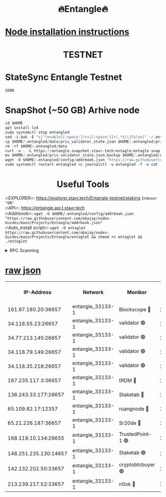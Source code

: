 <h1 align="center"> 🔥Entangle🔥</h1>

[Node installation instructions](https://github.com/obajay/nodes-Guides/tree/main/Projects/Entangle)
=

<h1 align="center"> TESTNET</h1>

# StateSync Entangle Testnet
```python
SOON
```
# SnapShot (~50 GB) Arhive node
```python
cd $HOME
apt install lz4
sudo systemctl stop entangled
sed -i.bak -E "s|^(enable[[:space:]]+=[[:space:]]+).*$|\1false|" ~/.entangled/config/config.toml
cp $HOME/.entangled/data/priv_validator_state.json $HOME/.entangled/priv_validator_state.json.backup
rm -rf $HOME/.entangled/data
curl -o - -L https://entangle.snapshot.stavr.tech/entagle/entagle-snap.tar.lz4 | lz4 -c -d - | tar -x -C $HOME/.entangled --strip-components 2
mv $HOME/.entangled/priv_validator_state.json.backup $HOME/.entangled/data/priv_validator_state.json
wget -O $HOME/.entangled/config/addrbook.json "https://raw.githubusercontent.com/obajay/nodes-Guides/main/Projects/Entangle/addrbook.json"
sudo systemctl restart entangled && journalctl -u entangled -f -o cat
```
 <h1 align="center"> Useful Tools</h1>
 
🔥EXPLORER🔥: https://explorer.stavr.tech/Entangle-testnet/staking        `Indexer "ON"` \
🔥API🔥:      https://entangle.api.t.stavr.tech \
🔥Addrbook🔥: ```wget -O $HOME/.entangled/config/addrbook.json "https://raw.githubusercontent.com/obajay/nodes-Guides/main/Projects/Entangle/addrbook.json"``` \
🔥Auto_install script🔥:  `wget -O entaglet https://raw.githubusercontent.com/obajay/nodes-Guides/main/Projects/Entangle/entaglet && chmod +x entaglet && ./entaglet`


<details>
<summary>RPC Scanning</summary>

<h2 align="center"> We scan nodes in real time every 4 hours. And we provide the final result of RPC endpoints.
We cannot influence the operation of these nodes in any way. </h2>


```python
If Voting Power is higher than 0 --> then the Node is a validator of the network and may be subject to attack and be a potential threat to the chain.
```
```python
We marked such validators with a red symbol
```

</details>

[raw json](https://rpc-check.entangt.stavr.tech/entangt/rpc-entangt-result.json)
=


<table><tr><th>IP-Address</th><th>Network</th><th>Moniker</th><th>Latest Block Height</th><th>Earliest Block Height</th><th>Catching Up</th><th>Tx Index</th><th>Voting Power</th><th>Scan Time</th></tr><tr><td>161.97.180.20:36657</td><td>entangle_33133-1</td><td>Blockscope 🔴</td><td>2807179</td><td>1</td><td>False</td><td>off</td><td>309761262199940</td><td>2024-03-26T02:47:47.923641175UTC</td></tr><tr><td>34.118.55.23:26657</td><td>entangle_33133-1</td><td>validator 🟢</td><td>2807180</td><td>1</td><td>False</td><td>on</td><td>0</td><td>2024-03-26T02:47:50.593330907UTC</td></tr><tr><td>34.77.213.145:26657</td><td>entangle_33133-1</td><td>validator 🟢</td><td>2807180</td><td>1</td><td>False</td><td>on</td><td>0</td><td>2024-03-26T02:47:52.897488631UTC</td></tr><tr><td>34.118.79.149:26657</td><td>entangle_33133-1</td><td>validator 🟢</td><td>2807183</td><td>1</td><td>False</td><td>on</td><td>0</td><td>2024-03-26T02:48:09.909106661UTC</td></tr><tr><td>34.118.35.218:26657</td><td>entangle_33133-1</td><td>validator 🟢</td><td>2807183</td><td>1</td><td>False</td><td>on</td><td>0</td><td>2024-03-26T02:48:12.318446145UTC</td></tr><tr><td>167.235.117.3:36657</td><td>entangle_33133-1</td><td>tRDM 🔴</td><td>2807183</td><td>1</td><td>False</td><td>on</td><td>216776925020225</td><td>2024-03-26T02:48:12.587488419UTC</td></tr><tr><td>136.243.33.177:26657</td><td>entangle_33133-1</td><td>Staketab 🔴</td><td>2807182</td><td>660001</td><td>False</td><td>on</td><td>181153136618817</td><td>2024-03-26T02:48:01.252443077UTC</td></tr><tr><td>65.109.82.17:12357</td><td>entangle_33133-1</td><td>ruangnode 🔴</td><td>2807180</td><td>1312001</td><td>False</td><td>off</td><td>661282770041220</td><td>2024-03-26T02:47:48.259862339UTC</td></tr><tr><td>65.21.226.187:36657</td><td>entangle_33133-1</td><td>Sr20de 🔴</td><td>2807178</td><td>2049001</td><td>False</td><td>off</td><td>29534655065001</td><td>2024-03-26T02:47:45.379210276UTC</td></tr><tr><td>168.119.10.134:26655</td><td>entangle_33133-1</td><td>TrustedPoint-1 🟢</td><td>2807183</td><td>2268001</td><td>False</td><td>off</td><td>0</td><td>2024-03-26T02:48:12.806567800UTC</td></tr><tr><td>148.251.235.130:14657</td><td>entangle_33133-1</td><td>Staketab 🟢</td><td>2807178</td><td>2617001</td><td>False</td><td>off</td><td>0</td><td>2024-03-26T02:47:45.081702672UTC</td></tr><tr><td>142.132.202.50:33657</td><td>entangle_33133-1</td><td>cryptobtcbuyer 🟢</td><td>2807179</td><td>2707179</td><td>False</td><td>off</td><td>0</td><td>2024-03-26T02:47:47.643629532UTC</td></tr><tr><td>213.239.217.52:33657</td><td>entangle_33133-1</td><td>n0ok 🔴</td><td>2807183</td><td>2707183</td><td>False</td><td>off</td><td>46611094161558052</td><td>2024-03-26T02:48:07.584631945UTC</td></tr></table>
